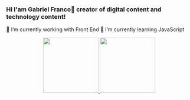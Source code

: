 ### Hi I'am Gabriel Franco👋 creator of digital content and technology content!

🔭 I’m currently working with Front End
🌱 I’m currently learning JavaScript

<div align="center">
  <a href="https://github.com/GabrieloFranco">
  <img height="150em" src="https://github-readme-stats.vercel.app/api?username=GabrieloFranco&show_icons=true&theme=dracula&include_all_commits=true&count_private=true"/>
  <img height="150em" src="https://github-readme-stats.vercel.app/api/top-langs/?username=GabrieloFranco&layout=compact&langs_count=7&theme=dracula"/>
</div>
